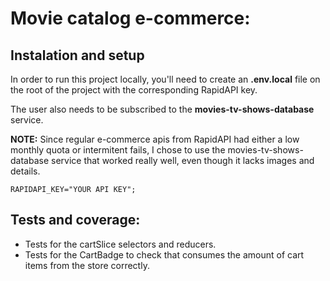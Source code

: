 # Movie catalog e-commerce:

## Instalation and setup

In order to run this project locally, you'll need to create an **.env.local** file on the root of the project with the corresponding RapidAPI key.

The user also needs to be subscribed to the **movies-tv-shows-database** service.

**NOTE:** Since regular e-commerce apis from RapidAPI had either a low monthly quota or intermitent fails, I chose to use the movies-tv-shows-database service that worked really well, even though it lacks images and details.

```
RAPIDAPI_KEY="YOUR API KEY";
```

## Tests and coverage:

- Tests for the cartSlice selectors and reducers.
- Tests for the CartBadge to check that consumes the amount of cart items from the store correctly.
